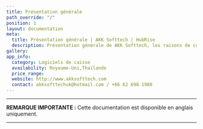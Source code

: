 ```yaml
---
title: Présentation générale
path_override: "/"
position: 1
layout: documentation
meta:
  title: Présentation générale | AKK Softtech | HubRise
  description: Présentation générale de AKK Softtech, les raisons de connecter AKK Softtech à HubRise et les fonctionnalités de l'intégration avec HubRise.
gallery: 
app_info:
  category: Logiciels de caisse
  availability: Royaume-Uni,Thaïlande
  price_range: 
  website: http://www.akksofttech.com
  contact: akksofttechuk@hotmail.com / +66 62 698 1988
---
```


---

**REMARQUE IMPORTANTE :** Cette documentation est disponible <Link to="/apps/akk-softtech" addLocalePrefix={false}>en anglais uniquement</Link>.

---
